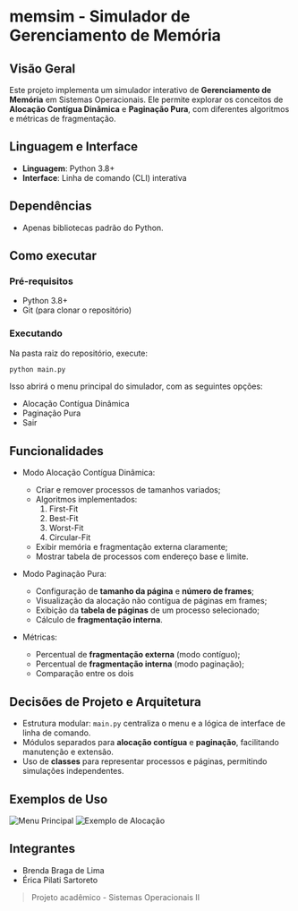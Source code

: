 # **memsim - Simulador de Gerenciamento de Memória**

## Visão Geral
Este projeto implementa um simulador interativo de **Gerenciamento de Memória** em Sistemas Operacionais.
Ele permite explorar os conceitos de **Alocação Contígua Dinâmica** e **Paginação Pura**, com diferentes algoritmos e métricas de fragmentação.

## Linguagem e Interface
- **Linguagem**: Python 3.8+
- **Interface**: Linha de comando (CLI) interativa

## Dependências
- Apenas bibliotecas padrão do Python.

## **Como executar**

### **Pré-requisitos**
- Python 3.8+
- Git (para clonar o repositório)

### **Executando**
Na pasta raiz do repositório, execute:

```bash
python main.py
```

Isso abrirá o menu principal do simulador, com as seguintes opções:
- Alocação Contígua Dinâmica
- Paginação Pura
- Sair

## **Funcionalidades**
- Modo Alocação Contígua Dinâmica:
    - Criar e remover processos de tamanhos variados;
    - Algoritmos implementados:
        1. First-Fit
        2. Best-Fit
        3. Worst-Fit
        4. Circular-Fit
    - Exibir memória e fragmentação externa claramente;
    - Mostrar tabela de processos com endereço base e limite.

- Modo Paginação Pura:
    - Configuração de **tamanho da página** e **número de frames**;
    - Visualização da alocação não contígua de páginas em frames;
    - Exibição da **tabela de páginas** de um processo selecionado;
    - Cálculo de **fragmentação interna**.

- Métricas:
    - Percentual de **fragmentação externa** (modo contíguo);
    - Percentual de **fragmentação interna** (modo paginação);
    - Comparação entre os dois 

## Decisões de Projeto e Arquitetura
- Estrutura modular: `main.py` centraliza o menu e a lógica de interface de linha de comando.
- Módulos separados para **alocação contígua** e **paginação**, facilitando manutenção e extensão.
- Uso de **classes** para representar processos e páginas, permitindo simulações independentes.

## Exemplos de Uso
![Menu Principal](https://1drv.ms/i/c/65fa3de8fdfa9318/EUsqhL-iloRJmevVIir2EhAB2jdEuE4HN4yLnmVy_z-0Dg?e=LrLfEG)
![Exemplo de Alocação](https://1drv.ms/i/c/65fa3de8fdfa9318/Ec6DTymCdTpMllT-l8Peyq4ByE0Dr4wTcGP4AH-budMGXQ?e=7l4AEV)

## Integrantes 
- Brenda Braga de Lima
- Érica Pilati Sartoreto


>  Projeto acadêmico - Sistemas Operacionais II
